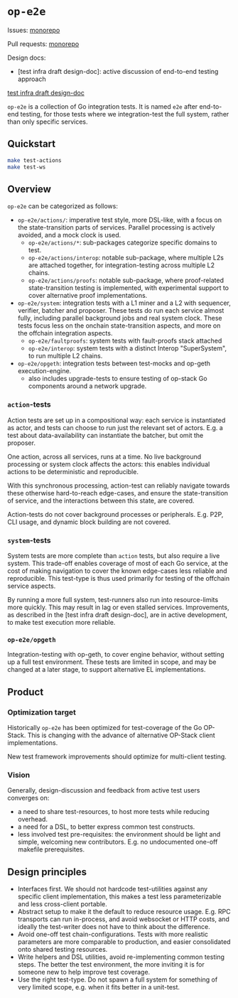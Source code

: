 # `op-e2e`

Issues: [monorepo](https://github.com/ethereum-optimism/optimism/issues?q=is%3Aissue%20state%3Aopen%20label%3AA-op-e2e)

Pull requests: [monorepo](https://github.com/ethereum-optimism/optimism/pulls?q=is%3Aopen+is%3Apr+label%3AA-op-e2e)

Design docs:
- [test infra draft design-doc]: active discussion of end-to-end testing approach

[test infra draft design-doc](https://github.com/ethereum-optimism/design-docs/pull/165)

`op-e2e` is a collection of Go integration tests.
It is named `e2e` after end-to-end testing,
for those tests where we integration-test the full system, rather than only specific services.


## Quickstart

```bash
make test-actions
make test-ws
```

## Overview

`op-e2e` can be categorized as follows:
- `op-e2e/actions/`: imperative test style, more DSL-like, with a focus on the state-transition parts of services.
  Parallel processing is actively avoided, and a mock clock is used.
  - `op-e2e/actions/*`: sub-packages categorize specific domains to test.
  - `op-e2e/actions/interop`: notable sub-package, where multiple L2s are attached together,
    for integration-testing across multiple L2 chains.
  - `op-e2e/actions/proofs`: notable sub-package, where proof-related state-transition testing is implemented,
    with experimental support to cover alternative proof implementations.
- `op-e2e/system`: integration tests with a L1 miner and a L2 with sequencer, verifier, batcher and proposer.
  These tests do run each service almost fully, including parallel background jobs and real system clock.
  These tests focus less on the onchain state-transition aspects, and more on the offchain integration aspects.
  - `op-e2e/faultproofs`: system tests with fault-proofs stack attached
  - `op-e2e/interop`: system tests with a distinct Interop "SuperSystem", to run multiple L2 chains.
- `op-e2e/opgeth`: integration tests between test-mocks and op-geth execution-engine.
  - also includes upgrade-tests to ensure testing of op-stack Go components around a network upgrade.

### `action`-tests

Action tests are set up in a compositional way:
each service is instantiated as actor, and tests can choose to run just the relevant set of actors.
E.g. a test about data-availability can instantiate the batcher, but omit the proposer.

One action, across all services, runs at a time.
No live background processing or system clock affects the actors:
this enables individual actions to be deterministic and reproducible.

With this synchronous processing, action-test can reliably navigate towards
these otherwise hard-to-reach edge-cases, and ensure the state-transition of service,
and the interactions between this state, are covered.

Action-tests do not cover background processes or peripherals.
E.g. P2P, CLI usage, and dynamic block building are not covered.

### `system`-tests

System tests are more complete than `action` tests, but also require a live system.
This trade-off enables coverage of most of each Go service,
at the cost of making navigation to cover the known edge-cases less reliable and reproducible.
This test-type is thus used primarily for testing of the offchain service aspects.

By running a more full system, test-runners also run into resource-limits more quickly.
This may result in lag or even stalled services.
Improvements, as described in the [test infra draft design-doc],
are in active development, to make test execution more reliable.

### `op-e2e/opgeth`

Integration-testing with op-geth, to cover engine behavior, without setting up a full test environment.
These tests are limited in scope, and may be changed at a later stage, to support alternative EL implementations.

## Product

### Optimization target

Historically `op-e2e` has been optimized for test-coverage of the Go OP-Stack.
This is changing with the advance of alternative OP-Stack client implementations.

New test framework improvements should optimize for multi-client testing.

### Vision

Generally, design-discussion and feedback from active test users converges on:
- a need to share test-resources, to host more tests while reducing overhead.
- a need for a DSL, to better express common test constructs.
- less involved test pre-requisites: the environment should be light and simple, welcoming new contributors.
  E.g. no undocumented one-off makefile prerequisites.

## Design principles

- Interfaces first. We should not hardcode test-utilities against any specific client implementation,
  this makes a test less parameterizable and less cross-client portable.
- Abstract setup to make it the default to reduce resource usage.
  E.g. RPC transports can run in-process, and avoid websocket or HTTP costs,
  and ideally the test-writer does not have to think about the difference.
- Avoid one-off test chain-configurations. Tests with more realistic parameters are more comparable to production,
  and easier consolidated onto shared testing resources.
- Write helpers and DSL utilities, avoid re-implementing common testing steps.
  The better the test environment, the more inviting it is for someone new to help improve test coverage.
- Use the right test-type. Do not spawn a full system for something of very limited scope,
  e.g. when it fits better in a unit-test.
